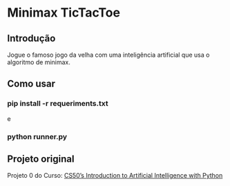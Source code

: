 # Minimax TicTacToe

## Introdução

Jogue o famoso jogo da velha com uma inteligência artificial que usa o algoritmo de minimax.

## Como usar

### pip install -r requeriments.txt
e
### python runner.py

## Projeto original

Projeto 0 do Curso: [CS50’s Introduction to Artificial Intelligence with Python](https://cs50.harvard.edu/ai/2020/weeks/0/)